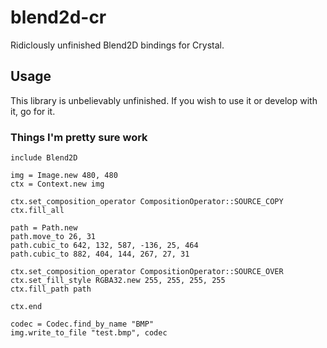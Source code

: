 # blend2d-cr

Ridiclously unfinished Blend2D bindings for Crystal.

## Usage

This library is unbelievably unfinished. If you wish to use it or develop with it, go for it.

### Things I'm pretty sure work

```cr
include Blend2D

img = Image.new 480, 480
ctx = Context.new img

ctx.set_composition_operator CompositionOperator::SOURCE_COPY
ctx.fill_all

path = Path.new
path.move_to 26, 31
path.cubic_to 642, 132, 587, -136, 25, 464
path.cubic_to 882, 404, 144, 267, 27, 31

ctx.set_composition_operator CompositionOperator::SOURCE_OVER
ctx.set_fill_style RGBA32.new 255, 255, 255, 255
ctx.fill_path path

ctx.end

codec = Codec.find_by_name "BMP"
img.write_to_file "test.bmp", codec
```